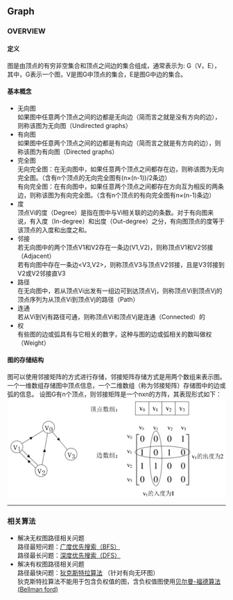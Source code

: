 ## Graph

### OVERVIEW  
#### 定义
图是由顶点的有穷非空集合和顶点之间边的集合组成，通常表示为: G（V，E），其中，G表示一个图，V是图G中顶点的集合，E是图G中边的集合。  
#### 基本概念  
* 无向图  
如果图中任意两个顶点之间的边都是无向边（简而言之就是没有方向的边），则称该图为无向图（Undirected graphs）  
* 有向图  
如果图中任意两个顶点之间的边都是有向边（简而言之就是有方向的边），则称该图为有向图（Directed graphs）  
* 完全图  
无向完全图：在无向图中，如果任意两个顶点之间都存在边，则称该图为无向完全图。（含有n个顶点的无向完全图有(n×(n-1))/2条边）  
有向完全图：在有向图中，如果任意两个顶点之间都存在方向互为相反的两条边，则称该图为有向完全图。（含有n个顶点的有向完全图有n×(n-1)条边）  
* 度  
顶点Vi的度（Degree）是指在图中与Vi相关联的边的条数。对于有向图来说，有入度（In-degree）和出度（Out-degree）之分，有向图顶点的度等于该顶点的入度和出度之和。  
* 邻接  
若无向图中的两个顶点V1和V2存在一条边(V1,V2)，则称顶点V1和V2邻接（Adjacent）  
若有向图中存在一条边<V3,V2>，则称顶点V3与顶点V2邻接，且是V3邻接到V2或V2邻接直V3  
* 路径  
在无向图中，若从顶点Vi出发有一组边可到达顶点Vj，则称顶点Vi到顶点Vj的顶点序列为从顶点Vi到顶点Vj的路径（Path）  
* 连通  
若从Vi到Vj有路径可通，则称顶点Vi和顶点Vj是连通（Connected）的  
* 权  
有些图的边或弧具有与它相关的数字，这种与图的边或弧相关的数叫做权（Weight）  

#### 图的存储结构  
图可以使用邻接矩阵的方式进行存储，邻接矩阵存储方式是用两个数组来表示图。一个一维数组存储图中顶点信息，一个二维数组（称为邻接矩阵）存储图中的边或弧的信息。
设图G有n个顶点，则邻接矩阵是一个nxn的方阵，其表现形式如下：  
![](src/Oth_1.PNG)  

---
### 相关算法  
* 解决无权图路径相关问题  
路径最短问题：[广度优先搜索（BFS）](https://github.com/wan-h/Brainpower/blob/master/Code/CS/Algorithm/Graph/BFS_DFS.py)  
路径最长问题：[深度优先搜索（DFS）](https://github.com/wan-h/Brainpower/blob/master/Code/CS/Algorithm/Graph/BFS_DFS.py)  
* 解决有权图路径相关问题  
路径最快问题：[狄克斯特拉算法](https://github.com/wan-h/Brainpower/blob/master/Code/CS/Algorithm/Graph/dijkstra.py) （针对有向无环图）   
狄克斯特拉算法不能用于包含负权值的图，含负权值图使用[贝尔曼-福德算法(Bellman ford)](https://github.com/wan-h/Brainpower/blob/master/Code/CS/Algorithm/Graph/bellman_fold.py)
